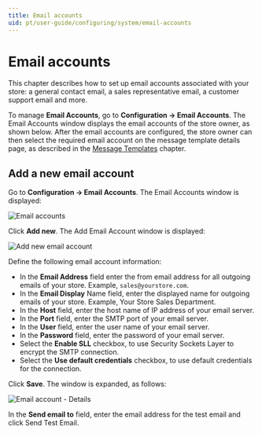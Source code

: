 ```yaml
---
title: Email accounts
uid: pt/user-guide/configuring/system/email-accounts
---
```


# Email accounts

This chapter describes how to set up email accounts associated with your store: a general contact email, a sales representative email, a customer support email and more.

To manage **Email Accounts**, go to **Configuration → Email Accounts**. The Email Accounts window displays the email accounts of the store owner, as shown below. After the email accounts are configured, the store owner can then select the required email account on the message template details page, as described in the [Message Templates](xref:en/user-guide/marketing/content/message-templates) chapter.

## Add a new email account

Go to **Configuration → Email Accounts**. The Email Accounts window is displayed:

![Email accounts](_static/email-accounts/email-accounts.png)

Click **Add new**. The Add Email Account window is displayed:

![Add new email account](_static/email-accounts/email-accounts-add-new.png)

Define the following email account information:

* In the **Email Address** field enter the from email address for all outgoing emails of your store. Example, `sales@yourstore.com`.
* In the **Email Display** Name field, enter the displayed name for outgoing emails of your store. Example, Your Store Sales Department.
* In the **Host** field, enter the host name of IP address of your email server.
* In the **Port** field, enter the SMTP port of your email server.
* In the **User** field, enter the user name of your email server.
* In the **Password** field, enter the password of your email server.
* Select the **Enable SLL** checkbox, to use Security Sockets Layer to encrypt the SMTP connection.
* Select the **Use default credentials** checkbox, to use default credentials for the connection.

Click **Save**. The window is expanded, as follows:

![Email account  - Details](_static/email-accounts/email-accounts-details.png)

In the **Send email to** field, enter the email address for the test email and click Send Test Email.